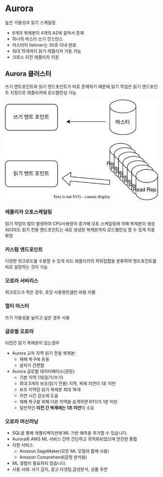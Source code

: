 # Aurora

높은 가용성과 읽기 스케일링

- 6개의 복제본이 4개의 AZ에 걸쳐서 존재
- 하나의 마스터 쓰기 인스턴스
- 마스터의 failover는 30초 이내 완료
- 최대 15개까지 읽기 레플리카 가동 가능
- 크로스 리전 레플리카 지원

## Aurora 클러스터

쓰기 엔트포인트와 읽기 엔드포인트가 따로 존재하기 때문에 읽기 작업은 읽기 엔드포인트 지정으로 레플리카에 로드밸런싱 가능

![오로라 클러스터](../../images/AWS/AWS_Aurora.drawio.svg)

### 레플리카 오토스케일링
읽기 작업이 많이 발생하여 CPU사용량이 증가해 오토 스케일링에 의해 복제본이 생성되더라도 읽기 전용 엔드포인트는 새로 생성된 복제본까지 로드밸런싱 할 수 있게 자동 확장  

### 커스텀 엔드포인트
다양한 워크로드를 수용할 수 있게 리드 레플리카의 하위집합을 분류하여 엔드포인트를 따로 설정하는 것이 가능

### 오로라 서버리스
워크로드가 적은 경우, 초당 사용량만큼만 비용 지불

### 멀티 마스터
쓰기 가용성을 높이고 싶은 경우 사용

### 글로벌 오로라
리전간 읽기 복제본이 있는경우

- Aurora 교차 지역 읽기 전용 복제본: 
    - 재해 복구에 유용
    - 설치가 간편함
- Aurora 글로벌 데이터베이스(권장):
    - 기본 지역 1개(읽기/쓰기)
    - 최대 5개의 보조(읽기 전용) 지역, 복제 지연이 1초 미만
    - 보조 지역당 읽기 복제본 최대 16개
    - 지연 시간 감소에 도움
    - 재해 복구를 위해 다른 지역을 승격하면 RTO가 1분 미만
    - 일반적인 **리전 간 복제에는 1초 미만**이 소요

### 오로라 머신러닝
- SQL을 통해 애플리케이션에 ML 기반 예측을 추가할 수 있습니다.
- Aurora와 AWS ML 서비스 간의 간단하고 최적화되었으며 안전한 통합
- 지원 서비스
    - Amazon SageMaker(모든 ML 모델과 함께 사용) 
    - Amazon Comprehend(감정 분석용)
- ML 경험이 필요하지 않습니다.
- 사용 사례: 사기 감지, 광고 타겟팅,감성분석, 상품 추천